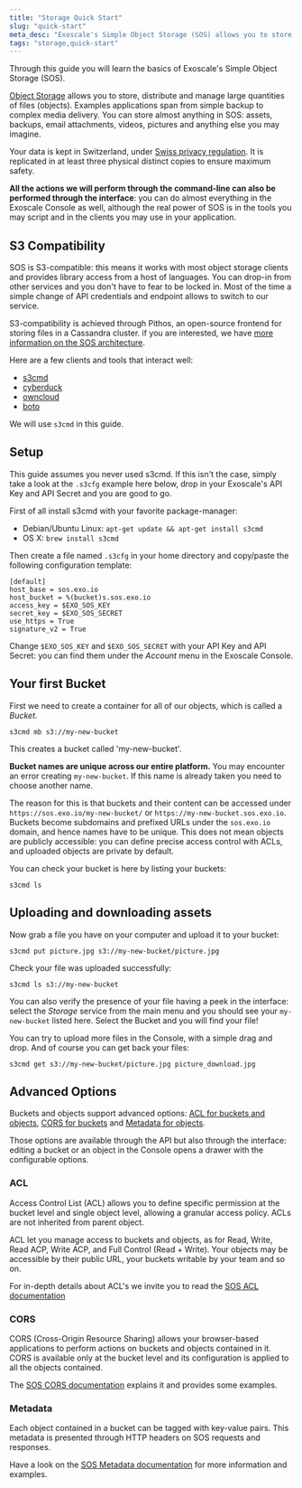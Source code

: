```yaml
---
title: "Storage Quick Start"
slug: "quick-start"
meta_desc: "Exoscale's Simple Object Storage (SOS) allows you to store, distribute and manage large quantities of files through our web interface and via our API."
tags: "storage,quick-start"
---
```


Through this guide you will learn the basics of Exoscale's Simple Object Storage (SOS).

[Object Storage](https://en.wikipedia.org/wiki/Object_storage) allows you to
store, distribute and manage large quantities of files (objects). Examples
applications span from simple backup to complex media delivery. You can store
almost anything in SOS: assets, backups, email attachments, videos, pictures
and anything else you may imagine.

Your data is kept in Switzerland, under [Swiss privacy regulation](https://www.admin.ch/opc/en/classified-compilation/19920153/index.html).
It is replicated in at least three physical distinct copies to ensure
maximum safety.

**All the actions we will perform through the command-line can also be performed through the interface**: you can do almost everything in the Exoscale Console as well, although the real power of SOS is in the tools you may script and in the clients you may use in your application.

## S3 Compatibility

SOS is S3-compatible: this means it works with most object storage clients and
provides library access from a host of languages. You can drop-in from other
services and you don't have to fear to be locked in. Most of the time a simple change of API credentials and endpoint allows to switch to our service.

S3-compatibility is achieved through Pithos, an open-source frontend for storing files in a Cassandra cluster. if you are interested, we have [more information on the SOS architecture](/documentation/platform/platform-description).

Here are a few clients and tools that interact well:

* [s3cmd](http://s3tools.org/s3cmd)
* [cyberduck](http://cyberduck.io)
* [owncloud](http://owncloud.org/)
* [boto](http://docs.pythonboto.org/en/latest/)

We will use `s3cmd` in this guide.

## Setup

This guide assumes you never used s3cmd. If this isn't the case, simply take a look at the `.s3cfg` example here below, drop in your Exoscale's API Key and API Secret and you are good to go.

First of all install s3cmd with your favorite package-manager:

* Debian/Ubuntu Linux: `apt-get update && apt-get install s3cmd`
* OS X: `brew install s3cmd`

Then create a file named `.s3cfg` in your home directory and copy/paste the following configuration template:

	[default]
	host_base = sos.exo.io
	host_bucket = %(bucket)s.sos.exo.io
	access_key = $EXO_SOS_KEY
	secret_key = $EXO_SOS_SECRET
	use_https = True
	signature_v2 = True

Change `$EXO_SOS_KEY` and `$EXO_SOS_SECRET` with your API Key and API Secret:
you can find them under the *Account* menu in the Exoscale Console.

## Your first Bucket

First we need to create a container for all of our objects, which is called a
*Bucket*.

	s3cmd mb s3://my-new-bucket

This creates a bucket called 'my-new-bucket'.

**Bucket names are unique across our entire platform.** You may encounter an
error creating `my-new-bucket`. If this name is already taken you need to
choose another name.

The reason for this is that buckets and their content can be accessed under
`https://sos.exo.io/my-new-bucket/` or `https://my-new-bucket.sos.exo.io`.
Buckets become subdomains and prefixed URLs under the `sos.exo.io` domain, and
hence names have to be unique. This does not mean objects are publicly
accessible: you can define precise access control with ACLs, and uploaded
objects are private by default.

You can check your bucket is here by listing your buckets:

	s3cmd ls

## Uploading and downloading assets

Now grab a file you have on your computer and upload it to your bucket:

	s3cmd put picture.jpg s3://my-new-bucket/picture.jpg

Check your file was uploaded successfully:

	s3cmd ls s3://my-new-bucket

You can also verify the presence of your file having a peek in the interface:
select the *Storage* service from the main menu and you should see your
`my-new-bucket` listed here. Select the Bucket and you will find your file!

You can try to upload more files in the Console, with a simple drag and drop.
And of course you can get back your files:

	s3cmd get s3://my-new-bucket/picture.jpg picture_download.jpg

## Advanced Options

Buckets and objects support advanced options: [ACL for buckets and objects](/documentation/storage/acl),
[CORS for buckets](/documentation/storage/cors) and [Metadata for objects](/documentation/storage/metadata).

Those options are available through the API but also through the interface:
editing a bucket or an object in the Console opens a drawer with the
configurable options.

### ACL

Access Control List (ACL) allows you to define specific permission at the
bucket level and single object level, allowing a granular access policy.
ACLs are not inherited from parent object.

ACL let you manage access to buckets and objects, as for Read, Write, Read
ACP, Write ACP, and Full Control (Read + Write). Your objects may be accessible by their public URL, your buckets writable by your team and so on.

For in-depth details about ACL's we invite you to read the [SOS ACL documentation](/documentation/storage/acl)

### CORS

CORS (Cross-Origin Resource Sharing) allows your browser-based applications to
perform actions on buckets and objects contained in it. CORS is available only
at the bucket level and its configuration is applied to all the objects
contained.

The [SOS CORS documentation](/documentation/storage/cors) explains it and provides some examples.

### Metadata

Each object contained in a bucket can be tagged with key-value pairs. This metadata is presented through HTTP headers on SOS requests and responses.

Have a look on the [SOS Metadata documentation](/documentation/storage/metadata) for more information and examples.
